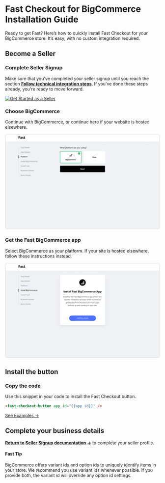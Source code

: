 # Fast Checkout for BigCommerce Installation Guide
Ready to get Fast? Here’s how to quickly install Fast Checkout for your BigCommerce store. It’s easy, with no custom integration required.

## Become a Seller

### Complete Seller Signup
Make sure that you've completed your seller signup until you reach the section [**Follow technical integration steps**](/developer-portal/seller-signup/#follow-technical-integration-steps). If you've done these steps already, you're ready to move forward.

[![Get Started as a Seller](https://www.dropbox.com/s/wkgzvje5ox4lekb/01-get-started.png?raw=1)](https://www.fast.co/business)

### Choose BigCommerce
Continue with BigCommerce, or continue here if your website is hosted elsewhere.

[![Choose BigCommerce](images/bigcommerce/choose-bigcommerce.png)](images/bigcommerce/choose-bigcommerce.png)

### Get the Fast BigCommerce app
Select BigCommerce as your platform. If your site is hosted elsewhere, follow these instructions instead.

[![Choose BigCommerce](images/bigcommerce/install-fast-bigcommerce-app.png)](images/bigcommerce/install-fast-bigcommerce-app.png)

## Install the button

### Copy the code
Use this snippet in your code to install the Fast Checkout button.

```html
<fast-checkout-button app_id="{{app_id}}" />
```
  
[See Examples →](/developer-portal/bigcommerce-install-checkout-examples)

## Complete your business details

[**Return to Seller Signup documentation →**](/developer-portal/seller-signup/#return-to-fast-seller-account-dashboard) to complete your seller profile.

#### Fast Tip
BigCommerce offers variant ids and option ids to uniquely identify items in your store. We recommend you use variant ids whenever possible. If you provide both, the variant id will override any option id settings.